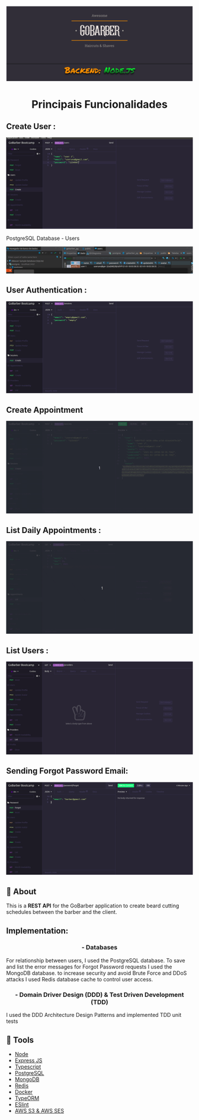 <h1 align="center">
    <img src ="assets/logo3.svg" />
</h1>


<h1 align="center">
    <strong>Principais Funcionalidades</strong>
</h1>


## Create User :

<p>
    <img src = "assets/criando3Users.gif" />
    <p>PostgreSQL Database - Users</p>
    <img src = "assets/usersNoDB.gif" />
</p>

## User Authentication :

<p>
    <img src = "assets/autenticacaoBarber.gif" />
</p>

## Create Appointment

<p>
    <img src = "assets/criacaoDeAgendamentoComBarber.gif" />
</p>

## List Daily Appointments :

<p>
    <img src = "assets/listandoAgendamentosBarber.gif" />
</p>

## List Users :

<p>
    <img src = "assets/listandoUsuarios.gif" />
</p>

## Sending Forgot Password Email:

<p>
    <img src = "assets/enviandoEmailParaBarber.gif" />
</p>

## 📖️ About

This is a **REST API** for the GoBarber application to create beard cutting schedules between the barber and the client.

## Implementation:

 <h3 align="center">
 - Databases
 </h3>
 For relationship between users, I used the PostgreSQL database. To save and list the error messages for Forgot Password requests I used the MongoDB database. to increase security and avoid Brute Force and DDoS attacks I used Redis database cache to control user access.

 <h3 align="center">
 - Domain Driver Design (DDD) & Test Driven Development (TDD)
 </h3>
I used the DDD Architecture Design Patterns and implemented TDD unit tests

## 🔨️ Tools

- [Node](https://nodejs.org/en/)
- [Express JS](https://expressjs.com/pt-br/)
- [Typescript](https://www.typescriptlang.org/)
- [PostgreSQL](https://www.postgresql.org/)
- [MongoDB](https://www.mongodb.com/1)
- [Redis](https://redis.io/)
- [Docker](https://www.docker.com/)
- [TypeORM](https://typeorm.io/#/)
- [ESlint](https://eslint.org/)
- [AWS S3 & AWS SES](https://aws.amazon.com/pt/)



